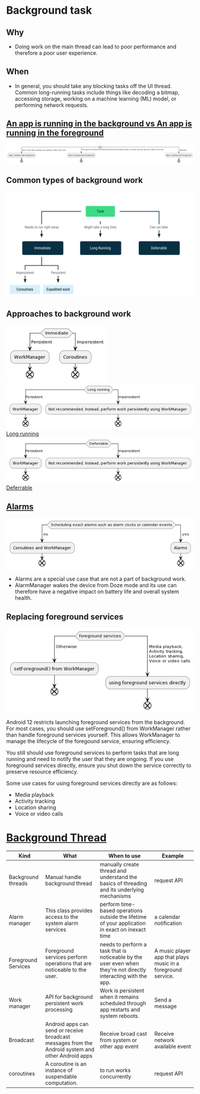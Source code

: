 # Background task

## Why
- Doing work on the main thread can lead to poor performance and therefore a poor user experience.

## When
- In general, you should take any blocking tasks off the UI thread. Common long-running tasks include things like decoding a bitmap, accessing storage, working on a machine learning (ML) model, or performing network requests.

## [An app is running in the background vs An app is running in the foreground](https://www.plantuml.com/plantuml/uml/hP0nRiCm34NdwXH_Ixpq0EsINg1TUW55PcAY3cMGb8tSleG3TUkMHH10lV-V-99EvbcztUQKR6Cl4uuVopAaaermn6SLGht09q9UbeCX5-ULdIckIYXDbSJdErOsFiy4h_lhPgIlGmBU8Wziq2R2SWNBFZ_dydFLscHyJoHZB_n-50KW1_zZijnngKeF04QwSY6BeEpOVq0ZjeddWAKh1gBrrjMnPNkIurVCT6EZ0V-pNRUpwHHdxFaN)

![An app is running in the background when both the following conditions are satisfied:None of the app's activities are currently visible to the user. The app isn't running any foreground services that started while an activity from the app was visible to the user. Otherwise, the app is running in the foreground.](./016_background_tasks/bgvsfg.png)

## Common types of background work

!['016_background_tasks'](./016_background_tasks/background.svg)


## Approaches to background work
!['Immediate'](./016_background_tasks/Immediate.png)
!['Long-running'](./016_background_tasks/Long-running.png)
[Long running](https://www.plantuml.com/plantuml/uml/JSsn2W8n3CRnlK-HyGxa7a2NMmzKt9nB6sknIIL9ENnx2mftIwPVll-iviKQ5QThjl0SpfKJI6FEd4ONl28CDnJDQiWskkEzoklYsIUKaqEEVxFGUw-krK0mLA9EC4wmi1hwU83E7bK8rhu3sq_vGDFUXDt-z0lC_JGgNm00)
!['Deferrable'](./016_background_tasks/Deferrable.png)
[Deferrable](https://www.plantuml.com/plantuml/uml/JSwzhi8m38RXFLVXiPMEUW67fGDB1n0Riqc-beZy8DjLnTqJ2IIwU7hysgCQYwqvETsY-Njtn0mHlYNqphE2kWj4engAzUx_MkLnui8BvE1GmjTC-RbNvseay3NdHX06ceeQEFnHOtELJ5lhq6ydlMZLM1RQzOVFWR6DzjyR)
<!-- |Category	|Persistent	|Impersistent|
|----------------|---------|------------|
|Immediate|	WorkManager	|Coroutines|
Long running	|WorkManager	|Not recommended. Instead, perform work persistently using WorkManager.
Deferrable	|WorkManager|	Not recommended. Instead, perform work persistently using WorkManager. -->

## [Alarms](https://www.plantuml.com/plantuml/uml/SyfFKj2rKt3CoKnELR1Io4ZDoSa70000)
![when-use-alarms](./016_background_tasks/when-use-alarms.png)

- Alarms are a special use case that are not a part of background work. 
- AlarmManager wakes the device from Doze mode and its use can therefore have a negative impact on battery life and overall system health.


## Replacing foreground services

![Replacing foreground services](./016_background_tasks/fgrsv.png)

Android 12 restricts launching foreground services from the background. For most cases, you should use setForeground() from WorkManager rather than handle foreground services yourself. This allows WorkManager to manage the lifecycle of the foregound service, ensuring efficiency.

You still should use foreground services to perform tasks that are long running and need to notify the user that they are ongoing. If you use foreground services directly, ensure you shut down the service correctly to preserve resource efficiency.

Some use cases for using foreground services directly are as follows:

- Media playback
- Activity tracking
- Location sharing
- Voice or video calls

# [Background Thread](./016_background_tasks/background_threads.md)

|Kind|What| When to use| Example|
|-|-|-|-|
|Background threads| Manual handle background thread | manually create thread and understand the basics of threading and its underlying mechanisms|request API|
|Alarm manager|This class provides access to the system alarm services |perform time-based operations outside the lifetime of your application in exact on inexact time|a calendar notification|
|Foreground Services| Foreground services perform operations that are noticeable to the user. |needs to perform a task that is noticeable by the user even when they're not directly interacting with the app.|A music player app that plays music in a foreground service.|
|Work manager| API for background persistent work processing|Work is persistent when it remains scheduled through app restarts and system reboots.| Send a message|
|Broadcast|Android apps can send or receive broadcast messages from the Android system and other Android apps| Receive broad cast from system or other app event| Receive network available event|
|coroutines| A coroutine is an instance of suspendable computation.| to run works concurrently | request API|